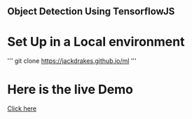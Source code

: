 ## Object Detection Using TensorflowJS 

# Set Up in a Local environment
'''
 git clone https://jackdrakes.github.io/ml
'''


# Here is the live  Demo
[Click here](https://aesthetic-babka-a52c1e.netlify.app/)
